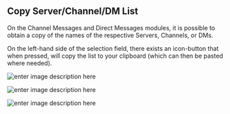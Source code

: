 ## Copy Server/Channel/DM List
On the Channel Messages and Direct Messages modules, it is possible to obtain a copy of the names of the respective Servers, Channels, or DMs.

On the left-hand side of the selection field, there exists an icon-button that when pressed, will copy the list to your clipboard (which can then be pasted where needed).

![enter image description here](https://i.imgur.com/5077frT.png)

![enter image description here](https://i.imgur.com/K212YW2.png)

![enter image description here](https://i.imgur.com/NSHzjwQ.png)

